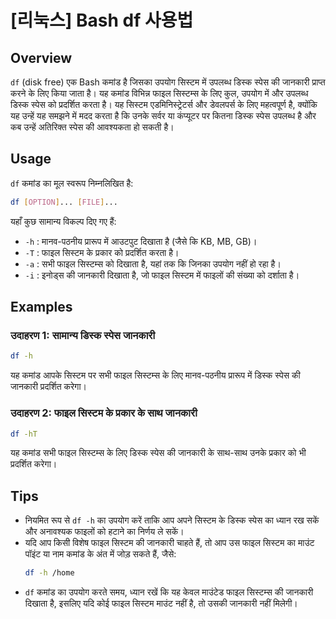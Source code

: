 # [리눅스] Bash df 사용법

## Overview
`df` (disk free) एक Bash कमांड है जिसका उपयोग सिस्टम में उपलब्ध डिस्क स्पेस की जानकारी प्राप्त करने के लिए किया जाता है। यह कमांड विभिन्न फाइल सिस्टम्स के लिए कुल, उपयोग में और उपलब्ध डिस्क स्पेस को प्रदर्शित करता है। यह सिस्टम एडमिनिस्ट्रेटर्स और डेवलपर्स के लिए महत्वपूर्ण है, क्योंकि यह उन्हें यह समझने में मदद करता है कि उनके सर्वर या कंप्यूटर पर कितना डिस्क स्पेस उपलब्ध है और कब उन्हें अतिरिक्त स्पेस की आवश्यकता हो सकती है।

## Usage
`df` कमांड का मूल स्वरूप निम्नलिखित है:

```bash
df [OPTION]... [FILE]...
```

यहाँ कुछ सामान्य विकल्प दिए गए हैं:

- `-h` : मानव-पठनीय प्रारूप में आउटपुट दिखाता है (जैसे कि KB, MB, GB)।
- `-T` : फाइल सिस्टम के प्रकार को प्रदर्शित करता है।
- `-a` : सभी फाइल सिस्टम्स को दिखाता है, यहां तक कि जिनका उपयोग नहीं हो रहा है।
- `-i` : इनोड्स की जानकारी दिखाता है, जो फाइल सिस्टम में फाइलों की संख्या को दर्शाता है।

## Examples
### उदाहरण 1: सामान्य डिस्क स्पेस जानकारी
```bash
df -h
```
यह कमांड आपके सिस्टम पर सभी फाइल सिस्टम्स के लिए मानव-पठनीय प्रारूप में डिस्क स्पेस की जानकारी प्रदर्शित करेगा।

### उदाहरण 2: फाइल सिस्टम के प्रकार के साथ जानकारी
```bash
df -hT
```
यह कमांड सभी फाइल सिस्टम्स के लिए डिस्क स्पेस की जानकारी के साथ-साथ उनके प्रकार को भी प्रदर्शित करेगा।

## Tips
- नियमित रूप से `df -h` का उपयोग करें ताकि आप अपने सिस्टम के डिस्क स्पेस का ध्यान रख सकें और अनावश्यक फाइलों को हटाने का निर्णय ले सकें।
- यदि आप किसी विशेष फाइल सिस्टम की जानकारी चाहते हैं, तो आप उस फाइल सिस्टम का माउंट पॉइंट या नाम कमांड के अंत में जोड़ सकते हैं, जैसे:
  ```bash
  df -h /home
  ```
- `df` कमांड का उपयोग करते समय, ध्यान रखें कि यह केवल माउंटेड फाइल सिस्टम्स की जानकारी दिखाता है, इसलिए यदि कोई फाइल सिस्टम माउंट नहीं है, तो उसकी जानकारी नहीं मिलेगी।